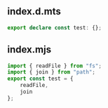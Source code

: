 ## index.d.mts

```ts
export declare const test: {};

```

## index.mjs

```js
import { readFile } from "fs";
import { join } from "path";
export const test = {
	readFile,
	join
};

```
